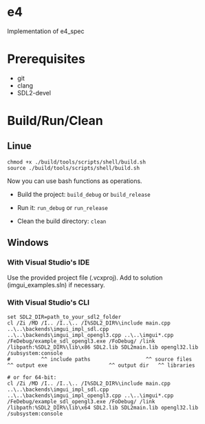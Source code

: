 # e4
Implementation of e4_spec

# Prerequisites
- git
- clang
- SDL2-devel

# Build/Run/Clean
## Linue
```
chmod +x ./build/tools/scripts/shell/build.sh
source ./build/tools/scripts/shell/build.sh
```

Now you can use bash functions as operations.

- Build the project: `build_debug` or `build_release`

- Run it: `run_debug` or `run_release`

- Clean the build directory: `clean`

## Windows
### With Visual Studio's IDE

Use the provided project file (.vcxproj). Add to solution (imgui_examples.sln) if necessary.

### With Visual Studio's CLI

```
set SDL2_DIR=path_to_your_sdl2_folder
cl /Zi /MD /I.. /I..\.. /I%SDL2_DIR%\include main.cpp ..\..\backends\imgui_impl_sdl.cpp ..\..\backends\imgui_impl_opengl3.cpp ..\..\imgui*.cpp /FeDebug/example_sdl_opengl3.exe /FoDebug/ /link /libpath:%SDL2_DIR%\lib\x86 SDL2.lib SDL2main.lib opengl32.lib /subsystem:console
#          ^^ include paths                  ^^ source files                                                                                   ^^ output exe                    ^^ output dir   ^^ libraries

# or for 64-bit:
cl /Zi /MD /I.. /I..\.. /I%SDL2_DIR%\include main.cpp ..\..\backends\imgui_impl_sdl.cpp ..\..\backends\imgui_impl_opengl3.cpp ..\..\imgui*.cpp /FeDebug/example_sdl_opengl3.exe /FoDebug/ /link /libpath:%SDL2_DIR%\lib\x64 SDL2.lib SDL2main.lib opengl32.lib /subsystem:console
```

